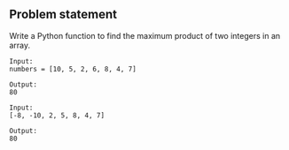 ## Problem statement
Write a Python function to find the maximum product of two integers in an array.

```
Input:
numbers = [10, 5, 2, 6, 8, 4, 7]

Output:
80

Input:
[-8, -10, 2, 5, 8, 4, 7]

Output:
80
```
